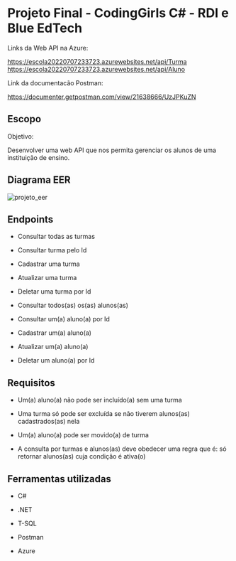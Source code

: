 # Projeto Final - CodingGirls C# - RDI e Blue EdTech


Links da Web API na Azure:

https://escola20220707233723.azurewebsites.net/api/Turma
https://escola20220707233723.azurewebsites.net/api/Aluno


Link da documentacão Postman:

https://documenter.getpostman.com/view/21638666/UzJPKuZN


## Escopo

Objetivo: 

Desenvolver uma web API que nos permita gerenciar os alunos de uma instituição de ensino.


## Diagrama EER

![projeto_eer](https://user-images.githubusercontent.com/100654010/178077352-c10af3bf-e8a5-4a1b-a6ac-5978f3512512.png)


## Endpoints

- Consultar todas as turmas

- Consultar turma pelo Id

- Cadastrar uma turma

- Atualizar uma turma

- Deletar uma turma por Id

- Consultar todos(as) os(as) alunos(as)

- Consultar um(a) aluno(a) por Id

- Cadastrar um(a) aluno(a)

- Atualizar um(a) aluno(a)

- Deletar um aluno(a) por Id

## Requisitos

- Um(a) aluno(a) não pode ser incluído(a) sem uma turma

- Uma turma só pode ser excluída se não tiverem alunos(as) cadastrados(as) nela

- Um(a) aluno(a) pode ser movido(a) de turma

- A consulta por turmas e alunos(as) deve obedecer uma regra que é: só retornar alunos(as) cuja condição é ativa(o)

## Ferramentas utilizadas

- C#

- .NET

- T-SQL

- Postman

- Azure
